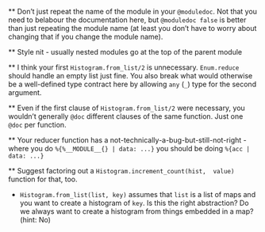 ** Don’t just repeat the name of the module in your `@moduledoc`.  Not that you
 need to belabour the documentation here, but `@moduledoc false` is better
 than just repeating the module name (at least you don’t have to worry about
 changing that if you change the module name).

** Style nit - usually nested modules go at the top of the parent module

** I think your first `Histogram.from_list/2` is unnecessary.  `Enum.reduce`
 should handle an empty list just fine.  You also break what would otherwise
 be a well-defined type contract here by allowing `any` (`_`) type for the second
 argument.

** Even if the first clause of `Histogram.from_list/2` were necessary, you
 wouldn’t generally `@doc` different clauses of the same function.  Just one
 `@doc` per function.

** Your reducer function has a not-technically-a-bug-but-still-not-right - where
 you do `%{%__MODULE__{} | data: ...}` you should be doing `%{acc | data: ...}`

** Suggest factoring out a `Histogram.increment_count(hist,  value)` function
 for that, too.

* `Histogram.from_list(list, key)` assumes that `list` is a list of maps and
 you want to create a histogram of `key`.  Is this the right abstraction?  Do
 we always want to create a histogram from things embedded in a map? (hint: No)